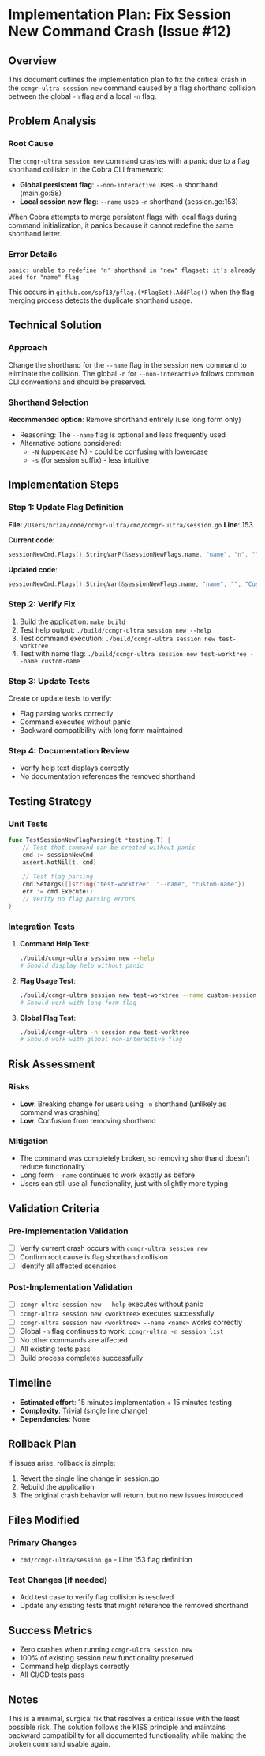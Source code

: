 # Implementation Plan: Fix Session New Command Crash (Issue #12)

## Overview

This document outlines the implementation plan to fix the critical crash in the `ccmgr-ultra session new` command caused by a flag shorthand collision between the global `-n` flag and a local `-n` flag.

## Problem Analysis

### Root Cause
The `ccmgr-ultra session new` command crashes with a panic due to a flag shorthand collision in the Cobra CLI framework:

- **Global persistent flag**: `--non-interactive` uses `-n` shorthand (main.go:58)
- **Local session new flag**: `--name` uses `-n` shorthand (session.go:153)

When Cobra attempts to merge persistent flags with local flags during command initialization, it panics because it cannot redefine the same shorthand letter.

### Error Details
```
panic: unable to redefine 'n' shorthand in "new" flagset: it's already used for "name" flag
```

This occurs in `github.com/spf13/pflag.(*FlagSet).AddFlag()` when the flag merging process detects the duplicate shorthand usage.

## Technical Solution

### Approach
Change the shorthand for the `--name` flag in the session new command to eliminate the collision. The global `-n` for `--non-interactive` follows common CLI conventions and should be preserved.

### Shorthand Selection
**Recommended option**: Remove shorthand entirely (use long form only)
- Reasoning: The `--name` flag is optional and less frequently used
- Alternative options considered:
  - `-N` (uppercase N) - could be confusing with lowercase
  - `-s` (for session suffix) - less intuitive

## Implementation Steps

### Step 1: Update Flag Definition
**File**: `/Users/brian/code/ccmgr-ultra/cmd/ccmgr-ultra/session.go`
**Line**: 153

**Current code**:
```go
sessionNewCmd.Flags().StringVarP(&sessionNewFlags.name, "name", "n", "", "Custom session name suffix")
```

**Updated code**:
```go
sessionNewCmd.Flags().StringVar(&sessionNewFlags.name, "name", "", "Custom session name suffix")
```

### Step 2: Verify Fix
1. Build the application: `make build`
2. Test help output: `./build/ccmgr-ultra session new --help`
3. Test command execution: `./build/ccmgr-ultra session new test-worktree`
4. Test with name flag: `./build/ccmgr-ultra session new test-worktree --name custom-name`

### Step 3: Update Tests
Create or update tests to verify:
- Flag parsing works correctly
- Command executes without panic
- Backward compatibility with long form maintained

### Step 4: Documentation Review
- Verify help text displays correctly
- No documentation references the removed shorthand

## Testing Strategy

### Unit Tests
```go
func TestSessionNewFlagParsing(t *testing.T) {
    // Test that command can be created without panic
    cmd := sessionNewCmd
    assert.NotNil(t, cmd)
    
    // Test flag parsing
    cmd.SetArgs([]string{"test-worktree", "--name", "custom-name"})
    err := cmd.Execute()
    // Verify no flag parsing errors
}
```

### Integration Tests
1. **Command Help Test**:
   ```bash
   ./build/ccmgr-ultra session new --help
   # Should display help without panic
   ```

2. **Flag Usage Test**:
   ```bash
   ./build/ccmgr-ultra session new test-worktree --name custom-session
   # Should work with long form flag
   ```

3. **Global Flag Test**:
   ```bash
   ./build/ccmgr-ultra -n session new test-worktree
   # Should work with global non-interactive flag
   ```

## Risk Assessment

### Risks
- **Low**: Breaking change for users using `-n` shorthand (unlikely as command was crashing)
- **Low**: Confusion from removing shorthand

### Mitigation
- The command was completely broken, so removing shorthand doesn't reduce functionality
- Long form `--name` continues to work exactly as before
- Users can still use all functionality, just with slightly more typing

## Validation Criteria

### Pre-Implementation Validation
- [ ] Verify current crash occurs with `ccmgr-ultra session new`
- [ ] Confirm root cause is flag shorthand collision
- [ ] Identify all affected scenarios

### Post-Implementation Validation
- [ ] `ccmgr-ultra session new --help` executes without panic
- [ ] `ccmgr-ultra session new <worktree>` executes successfully  
- [ ] `ccmgr-ultra session new <worktree> --name <name>` works correctly
- [ ] Global `-n` flag continues to work: `ccmgr-ultra -n session list`
- [ ] No other commands are affected
- [ ] All existing tests pass
- [ ] Build process completes successfully

## Timeline

- **Estimated effort**: 15 minutes implementation + 15 minutes testing
- **Complexity**: Trivial (single line change)
- **Dependencies**: None

## Rollback Plan

If issues arise, rollback is simple:
1. Revert the single line change in session.go
2. Rebuild the application
3. The original crash behavior will return, but no new issues introduced

## Files Modified

### Primary Changes
- `cmd/ccmgr-ultra/session.go` - Line 153 flag definition

### Test Changes (if needed)
- Add test case to verify flag collision is resolved
- Update any existing tests that might reference the removed shorthand

## Success Metrics

- Zero crashes when running `ccmgr-ultra session new`
- 100% of existing session new functionality preserved
- Command help displays correctly
- All CI/CD tests pass

## Notes

This is a minimal, surgical fix that resolves a critical issue with the least possible risk. The solution follows the KISS principle and maintains backward compatibility for all documented functionality while making the broken command usable again.